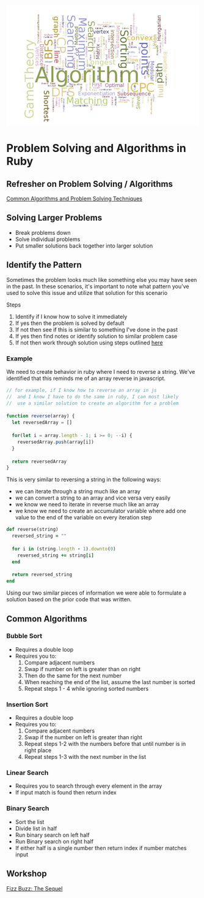 ![Algorithms](algorithms.jpg)

# Problem Solving and Algorithms in Ruby

## Refresher on Problem Solving / Algorithms

[Common Algorithms and Problem Solving Techniques](../09-problem-solving-algorithms-js/09-problem-solving-algorithms-js.md)

## Solving Larger Problems

- Break problems down
- Solve individual problems
- Put smaller solutions back together into larger solution

##  Identify the Pattern

Sometimes the problem looks much like something else you may have seen in the past. In these scenarios, it's important to note what pattern you've used to solve this issue and utilize that solution for this scenario

Steps
1. Identify if I know how to solve it immediately
2. If yes then the problem is solved by default
3. If not then see if this is similar to something I've done in the past
4. If yes then find notes or identify solution to similar problem case
5. If not then work through solution using steps outlined [here](../09-problem-solving-algorithms-js/09-problem-solving-algorithms-js.md)

### Example

We need to create behavior in ruby where I need to reverse a string. We've identified that this reminds me of an array reverse in javascript.

```js
// for example, if I know how to reverse an array in js
//  and I know I have to do the same in ruby, I can most likely
//  use a similar solution to create an algorithm for a problem

function reverse(array) {
  let reversedArray = []
  
  for(let i = array.length - 1; i >= 0; --i) {
    reversedArray.push(array[i])
  }

  return reversedArray
}
```

This is very similar to reversing a string in the following ways:
- we can iterate through a string much like an array
- we can convert a string to an array and vice versa very easily
- we know we need to iterate in reverse much like an array
- we know we need to create an accumulator variable where add one value to the end of the variable on every iteration step

```ruby
def reverse(string)
  reversed_string = ""

  for i in (string.length - 1).downto(0)
    reversed_string += string[i]
  end

  return reversed_string
end
```

Using our two similar pieces of information we were able to formulate a solution based on the prior code that was written.

## Common Algorithms

### Bubble Sort

- Requires a double loop
- Requires you to:
  1. Compare adjacent numbers
  2. Swap if number on left is greater than on right
  3. Then do the same for the next number
  4. When reaching the end of the list, assume the last number is sorted
  5. Repeat steps 1 - 4 while ignoring sorted numbers

### Insertion Sort

- Requires a double loop
- Requires you to:
  1. Compare adjacent numbers 
  2. Swap if the number on left is greater than right
  3. Repeat steps 1-2 with the numbers before that until number is in right place
  4. Repeat steps 1-3 with the next number in the list

### Linear Search

- Requires you to search through every element in the array
- If input match is found then return index

### Binary Search

- Sort the list
- Divide list in half
- Run binary search on left half
- Run Binary search on right half
- If either half is a single number then return index if number matches input

## Workshop

[Fizz Buzz: The Sequel](https://drive.google.com/open?id=1ELPy8iwkAFbqEDEHlYAnIFddcI0XMdvZO_Ys-FtKNiQ)


